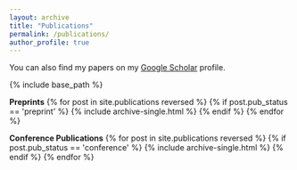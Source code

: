 ```yaml
---
layout: archive
title: "Publications"
permalink: /publications/
author_profile: true
---
```


You can also find my papers on my <a href="https://scholar.google.com/citations?hl=en&user=uc8fGkMAAAAJ&view_op=list_works&sortby=pubdate">Google Scholar</a> profile.

{% include base_path %}

**Preprints**
{% for post in site.publications reversed %}
  {% if post.pub_status == 'preprint' %}
    {% include archive-single.html %}
  {% endif %}
{% endfor %}

**Conference Publications**
{% for post in site.publications reversed %}
  {% if post.pub_status == 'conference' %}
    {% include archive-single.html %}
  {% endif %}
{% endfor %}

